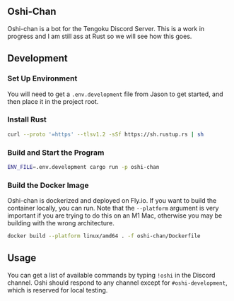 ## Oshi-Chan
Oshi-chan is a bot for the Tengoku Discord Server. This is a work in progress and I am still ass at Rust so we will see how this goes.

## Development

### Set Up Environment
You will need to get a `.env.development` file from Jason to get started, and then place it in the project root.

### Install Rust
```bash
curl --proto '=https' --tlsv1.2 -sSf https://sh.rustup.rs | sh
```

### Build and Start the Program
```bash
ENV_FILE=.env.development cargo run -p oshi-chan
```

### Build the Docker Image
Oshi-chan is dockerized and deployed on Fly.io. If you want to build the container locally, you can run. Note that the `--platform` argument is very important if you are trying to do this on an M1 Mac, otherwise you may be building with the wrong architecture.

```bash
docker build --platform linux/amd64 . -f oshi-chan/Dockerfile
```

## Usage

You can get a list of available commands by typing `!oshi` in the Discord channel. Oshi should respond to any channel except for `#oshi-development`, which is reserved for local testing.

